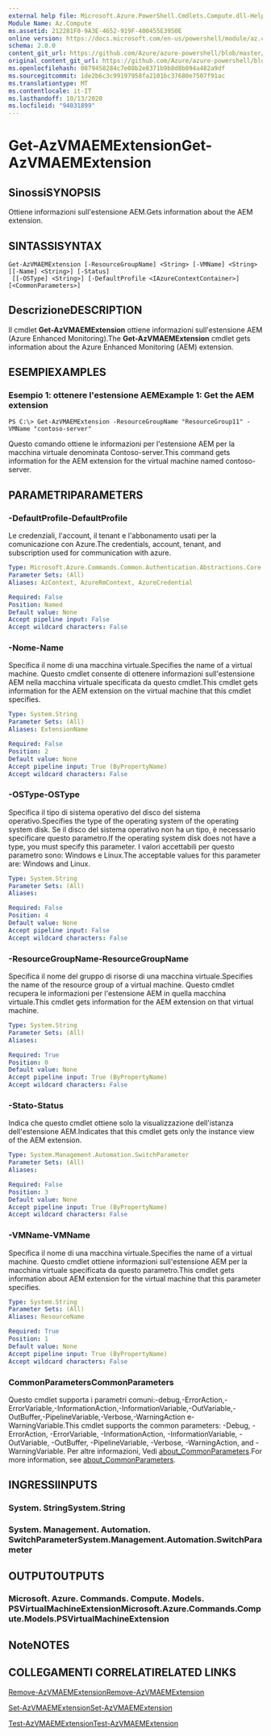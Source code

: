 ```yaml
---
external help file: Microsoft.Azure.PowerShell.Cmdlets.Compute.dll-Help.xml
Module Name: Az.Compute
ms.assetid: 212281F0-9A3E-4652-919F-400455E3950E
online version: https://docs.microsoft.com/en-us/powershell/module/az.compute/get-azvmaemextension
schema: 2.0.0
content_git_url: https://github.com/Azure/azure-powershell/blob/master/src/Compute/Compute/help/Get-AzVMAEMExtension.md
original_content_git_url: https://github.com/Azure/azure-powershell/blob/master/src/Compute/Compute/help/Get-AzVMAEMExtension.md
ms.openlocfilehash: 0879458284c7e08b2e8371b9b8d8b894a482a9df
ms.sourcegitcommit: 1de2b6c3c99197958fa2101bc37680e7507f91ac
ms.translationtype: MT
ms.contentlocale: it-IT
ms.lasthandoff: 10/13/2020
ms.locfileid: "94031899"
---
```

# <span data-ttu-id="adf37-101">Get-AzVMAEMExtension</span><span class="sxs-lookup"><span data-stu-id="adf37-101">Get-AzVMAEMExtension</span></span>

## <span data-ttu-id="adf37-102">Sinossi</span><span class="sxs-lookup"><span data-stu-id="adf37-102">SYNOPSIS</span></span>
<span data-ttu-id="adf37-103">Ottiene informazioni sull'estensione AEM.</span><span class="sxs-lookup"><span data-stu-id="adf37-103">Gets information about the AEM extension.</span></span>

## <span data-ttu-id="adf37-104">SINTASSI</span><span class="sxs-lookup"><span data-stu-id="adf37-104">SYNTAX</span></span>

```
Get-AzVMAEMExtension [-ResourceGroupName] <String> [-VMName] <String> [[-Name] <String>] [-Status]
 [[-OSType] <String>] [-DefaultProfile <IAzureContextContainer>] [<CommonParameters>]
```

## <span data-ttu-id="adf37-105">Descrizione</span><span class="sxs-lookup"><span data-stu-id="adf37-105">DESCRIPTION</span></span>
<span data-ttu-id="adf37-106">Il cmdlet **Get-AzVMAEMExtension** ottiene informazioni sull'estensione AEM (Azure Enhanced Monitoring).</span><span class="sxs-lookup"><span data-stu-id="adf37-106">The **Get-AzVMAEMExtension** cmdlet gets information about the Azure Enhanced Monitoring (AEM) extension.</span></span>

## <span data-ttu-id="adf37-107">ESEMPI</span><span class="sxs-lookup"><span data-stu-id="adf37-107">EXAMPLES</span></span>

### <span data-ttu-id="adf37-108">Esempio 1: ottenere l'estensione AEM</span><span class="sxs-lookup"><span data-stu-id="adf37-108">Example 1: Get the AEM extension</span></span>
```
PS C:\> Get-AzVMAEMExtension -ResourceGroupName "ResourceGroup11" -VMName "contoso-server"
```

<span data-ttu-id="adf37-109">Questo comando ottiene le informazioni per l'estensione AEM per la macchina virtuale denominata Contoso-server.</span><span class="sxs-lookup"><span data-stu-id="adf37-109">This command gets information for the AEM extension for the virtual machine named contoso-server.</span></span>

## <span data-ttu-id="adf37-110">PARAMETRI</span><span class="sxs-lookup"><span data-stu-id="adf37-110">PARAMETERS</span></span>

### <span data-ttu-id="adf37-111">-DefaultProfile</span><span class="sxs-lookup"><span data-stu-id="adf37-111">-DefaultProfile</span></span>
<span data-ttu-id="adf37-112">Le credenziali, l'account, il tenant e l'abbonamento usati per la comunicazione con Azure.</span><span class="sxs-lookup"><span data-stu-id="adf37-112">The credentials, account, tenant, and subscription used for communication with azure.</span></span>

```yaml
Type: Microsoft.Azure.Commands.Common.Authentication.Abstractions.Core.IAzureContextContainer
Parameter Sets: (All)
Aliases: AzContext, AzureRmContext, AzureCredential

Required: False
Position: Named
Default value: None
Accept pipeline input: False
Accept wildcard characters: False
```

### <span data-ttu-id="adf37-113">-Nome</span><span class="sxs-lookup"><span data-stu-id="adf37-113">-Name</span></span>
<span data-ttu-id="adf37-114">Specifica il nome di una macchina virtuale.</span><span class="sxs-lookup"><span data-stu-id="adf37-114">Specifies the name of a virtual machine.</span></span>
<span data-ttu-id="adf37-115">Questo cmdlet consente di ottenere informazioni sull'estensione AEM nella macchina virtuale specificata da questo cmdlet.</span><span class="sxs-lookup"><span data-stu-id="adf37-115">This cmdlet gets information for the AEM extension on the virtual machine that this cmdlet specifies.</span></span>

```yaml
Type: System.String
Parameter Sets: (All)
Aliases: ExtensionName

Required: False
Position: 2
Default value: None
Accept pipeline input: True (ByPropertyName)
Accept wildcard characters: False
```

### <span data-ttu-id="adf37-116">-OSType</span><span class="sxs-lookup"><span data-stu-id="adf37-116">-OSType</span></span>
<span data-ttu-id="adf37-117">Specifica il tipo di sistema operativo del disco del sistema operativo.</span><span class="sxs-lookup"><span data-stu-id="adf37-117">Specifies the type of the operating system of the operating system disk.</span></span>
<span data-ttu-id="adf37-118">Se il disco del sistema operativo non ha un tipo, è necessario specificare questo parametro.</span><span class="sxs-lookup"><span data-stu-id="adf37-118">If the operating system disk does not have a type, you must specify this parameter.</span></span>
<span data-ttu-id="adf37-119">I valori accettabili per questo parametro sono: Windows e Linux.</span><span class="sxs-lookup"><span data-stu-id="adf37-119">The acceptable values for this parameter are: Windows and Linux.</span></span>

```yaml
Type: System.String
Parameter Sets: (All)
Aliases:

Required: False
Position: 4
Default value: None
Accept pipeline input: False
Accept wildcard characters: False
```

### <span data-ttu-id="adf37-120">-ResourceGroupName</span><span class="sxs-lookup"><span data-stu-id="adf37-120">-ResourceGroupName</span></span>
<span data-ttu-id="adf37-121">Specifica il nome del gruppo di risorse di una macchina virtuale.</span><span class="sxs-lookup"><span data-stu-id="adf37-121">Specifies the name of the resource group of a virtual machine.</span></span>
<span data-ttu-id="adf37-122">Questo cmdlet recupera le informazioni per l'estensione AEM in quella macchina virtuale.</span><span class="sxs-lookup"><span data-stu-id="adf37-122">This cmdlet gets information for the AEM extension on that virtual machine.</span></span>

```yaml
Type: System.String
Parameter Sets: (All)
Aliases:

Required: True
Position: 0
Default value: None
Accept pipeline input: True (ByPropertyName)
Accept wildcard characters: False
```

### <span data-ttu-id="adf37-123">-Stato</span><span class="sxs-lookup"><span data-stu-id="adf37-123">-Status</span></span>
<span data-ttu-id="adf37-124">Indica che questo cmdlet ottiene solo la visualizzazione dell'istanza dell'estensione AEM.</span><span class="sxs-lookup"><span data-stu-id="adf37-124">Indicates that this cmdlet gets only the instance view of the AEM extension.</span></span>

```yaml
Type: System.Management.Automation.SwitchParameter
Parameter Sets: (All)
Aliases:

Required: False
Position: 3
Default value: None
Accept pipeline input: True (ByPropertyName)
Accept wildcard characters: False
```

### <span data-ttu-id="adf37-125">-VMName</span><span class="sxs-lookup"><span data-stu-id="adf37-125">-VMName</span></span>
<span data-ttu-id="adf37-126">Specifica il nome di una macchina virtuale.</span><span class="sxs-lookup"><span data-stu-id="adf37-126">Specifies the name of a virtual machine.</span></span>
<span data-ttu-id="adf37-127">Questo cmdlet ottiene informazioni sull'estensione AEM per la macchina virtuale specificata da questo parametro.</span><span class="sxs-lookup"><span data-stu-id="adf37-127">This cmdlet gets information about AEM extension for the virtual machine that this parameter specifies.</span></span>

```yaml
Type: System.String
Parameter Sets: (All)
Aliases: ResourceName

Required: True
Position: 1
Default value: None
Accept pipeline input: True (ByPropertyName)
Accept wildcard characters: False
```

### <span data-ttu-id="adf37-128">CommonParameters</span><span class="sxs-lookup"><span data-stu-id="adf37-128">CommonParameters</span></span>
<span data-ttu-id="adf37-129">Questo cmdlet supporta i parametri comuni:-debug,-ErrorAction,-ErrorVariable,-InformationAction,-InformationVariable,-OutVariable,-OutBuffer,-PipelineVariable,-Verbose,-WarningAction e-WarningVariable.</span><span class="sxs-lookup"><span data-stu-id="adf37-129">This cmdlet supports the common parameters: -Debug, -ErrorAction, -ErrorVariable, -InformationAction, -InformationVariable, -OutVariable, -OutBuffer, -PipelineVariable, -Verbose, -WarningAction, and -WarningVariable.</span></span> <span data-ttu-id="adf37-130">Per altre informazioni, Vedi [about_CommonParameters](http://go.microsoft.com/fwlink/?LinkID=113216).</span><span class="sxs-lookup"><span data-stu-id="adf37-130">For more information, see [about_CommonParameters](http://go.microsoft.com/fwlink/?LinkID=113216).</span></span>

## <span data-ttu-id="adf37-131">INGRESSI</span><span class="sxs-lookup"><span data-stu-id="adf37-131">INPUTS</span></span>

### <span data-ttu-id="adf37-132">System. String</span><span class="sxs-lookup"><span data-stu-id="adf37-132">System.String</span></span>

### <span data-ttu-id="adf37-133">System. Management. Automation. SwitchParameter</span><span class="sxs-lookup"><span data-stu-id="adf37-133">System.Management.Automation.SwitchParameter</span></span>

## <span data-ttu-id="adf37-134">OUTPUT</span><span class="sxs-lookup"><span data-stu-id="adf37-134">OUTPUTS</span></span>

### <span data-ttu-id="adf37-135">Microsoft. Azure. Commands. Compute. Models. PSVirtualMachineExtension</span><span class="sxs-lookup"><span data-stu-id="adf37-135">Microsoft.Azure.Commands.Compute.Models.PSVirtualMachineExtension</span></span>

## <span data-ttu-id="adf37-136">Note</span><span class="sxs-lookup"><span data-stu-id="adf37-136">NOTES</span></span>

## <span data-ttu-id="adf37-137">COLLEGAMENTI CORRELATI</span><span class="sxs-lookup"><span data-stu-id="adf37-137">RELATED LINKS</span></span>

[<span data-ttu-id="adf37-138">Remove-AzVMAEMExtension</span><span class="sxs-lookup"><span data-stu-id="adf37-138">Remove-AzVMAEMExtension</span></span>](./Remove-AzVMAEMExtension.md)

[<span data-ttu-id="adf37-139">Set-AzVMAEMExtension</span><span class="sxs-lookup"><span data-stu-id="adf37-139">Set-AzVMAEMExtension</span></span>](./Set-AzVMAEMExtension.md)

[<span data-ttu-id="adf37-140">Test-AzVMAEMExtension</span><span class="sxs-lookup"><span data-stu-id="adf37-140">Test-AzVMAEMExtension</span></span>](./Test-AzVMAEMExtension.md)


